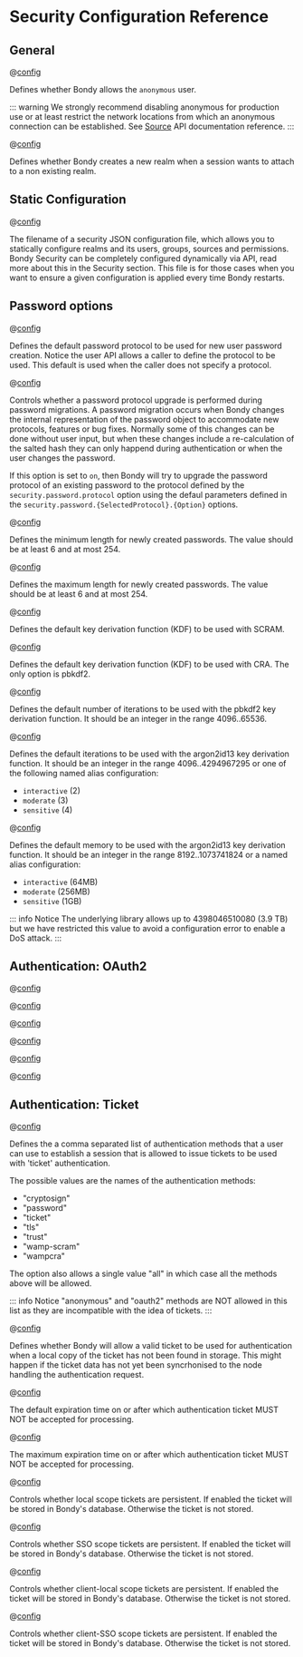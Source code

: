 # Security Configuration Reference

## General

@[config](security.allow_anonymous_user,on|off,on,v0.8.8)

Defines whether Bondy allows the `anonymous` user.

::: warning
We strongly recommend disabling anonymous for production use or at least restrict the network locations from which an anonymous connection can be established. See [Source](/reference/wamp_api/source) API documentation reference.
:::

@[config](security.automatically_create_realms,on|off,off,v0.8.8)

Defines whether Bondy creates a new realm when a session wants to attach to a non existing realm.

## Static Configuration

@[config](security.config_file,path,'&#123;&#123;platform_etc_dir&#125;&#125;/security_config.json',v0.8.8)

The filename of a security JSON configuration file, which allows you to statically configure realms and its users, groups, sources and permissions. Bondy Security can be completely configured dynamically via API, read more about this in the Security section. This file is for those cases when you want to ensure a given configuration is applied every time Bondy restarts.

## Password options


@[config](security.password.protocol,cra|scram,cra,v0.9.0)

Defines the default password protocol to be used for new user password
creation. Notice the user API allows a caller to define the protocol to be
used. This default is used when the caller does not specify a protocol.



@[config](security.password.protocol.upgrade.enabled,on|off,off,v0.9.0)

Controls whether a password protocol upgrade is performed during
password migrations. A password migration occurs when Bondy changes the
internal representation of the password object to accommodate new protocols,
features or bug fixes. Normally some of this changes can be done without
user input, but when these changes include a re-calculation of the salted
hash they can only happend during authentication or when the user changes
the password.

If this option is set to `on`, then Bondy will try to upgrade the password
protocol of an existing password to the protocol defined by the
`security.password.protocol` option using the defaul parameters defined in
the `security.password.{SelectedProtocol}.{Option}` options.


@[config](security.password.min_length,6..254,6,v0.9.0)

Defines the minimum length for newly created passwords. The value
should be at least 6 and at most 254.


@[config](security.password.max_length,6..254,6,v0.9.0)

Defines the maximum length for newly created passwords. The value should be at least 6 and at most 254.


@[config](security.password.scram.kdf,pbkdf2|argon2id13,pbkdf2,v0.9.0)

Defines the default key derivation function (KDF) to be used with SCRAM.


@[config](security.password.cra.kdf,pbkdf2,pbkdf2,v0.9.0)

Defines the default key derivation function (KDF) to be used with CRA. The only option is pbkdf2.


@[config](security.password.pbkdf2.iterations,4096..65536,1000,v0.9.0)

Defines the default number of iterations to be used with the pbkdf2 key
derivation function. It should be an integer in the range 4096..65536.

@[config](security.password.argon2id13.iterations,alias|4096..4294967295,moderate,v0.9.0)

Defines the default iterations to be used with the argon2id13 key
derivation function. It should be an integer in the range 4096..4294967295
or one of the following named alias configuration:
- `interactive` (2)
- `moderate` (3)
- `sensitive` (4)


@[config](security.password.argon2id13.memory,alias|8192..1073741824,interactive,v0.9.0)

Defines the default memory to be used with the argon2id13 key
derivation function. It should be an integer in the range 8192..1073741824
or a named alias configuration:
- `interactive` (64MB)
- `moderate` (256MB)
- `sensitive` (1GB)

::: info Notice
The underlying library allows up to 4398046510080 (3.9 TB)
but we have restricted this value to avoid a configuration error to enable a
DoS attack.
:::


## Authentication: OAuth2

@[config](oauth2.client_credentials_grant.duration)

@[config](oauth2.code_grant.duration)

@[config](oauth2.config_file)

@[config](oauth2.password_grant.duration)

@[config](oauth2.refresh_token.duration)

@[config](oauth2.refresh_token.length)



## Authentication: Ticket

@[config](security.ticket.authmethods,enum,all,v0.9.0)

Defines the a comma separated list of authentication methods that a
user can use to establish a session that is allowed to issue tickets to be
used with 'ticket' authentication.

The possible values are the names of the authentication methods:
- "cryptosign"
- "password"
- "ticket"
- "tls"
- "trust"
- "wamp-scram"
- "wampcra"

The option also allows a single value "all" in which case all the methods
above will be allowed.

::: info Notice
"anonymous" and "oauth2" methods are NOT allowed in this list as
they are incompatible with the idea of tickets.
:::

@[config](security.ticket.allow_not_found,on|off,on,v0.9.0)

Defines whether Bondy will allow a valid ticket to be used for
authentication when a local copy of the ticket has not been found in
storage. This might happen if the ticket data has not yet been syncrhonised
to the node handling the authentication request.


@[config](security.ticket.expiry_time,time_duration_units,30d,v0.9.0)

The default expiration time on or after which authentication ticket
MUST NOT be accepted for processing.


@[config](security.ticket.max_expiry_time,time_duration_units,30d,v0.9.0)

The maximum expiration time on or after which authentication ticket
MUST NOT be accepted for processing.

@[config](security.ticket.scope.local.persistence,on|off,on,v0.9.0)

Controls whether local scope tickets are persistent. If enabled the
ticket will be stored in Bondy's database. Otherwise the ticket is not
stored.

@[config](security.ticket.scope.sso.persistence,on|off,on,v0.9.0)

Controls whether SSO scope tickets are persistent. If enabled the
ticket will be stored in Bondy's database. Otherwise the ticket is not
stored.

@[config](security.ticket.scope.client_local.persistence,on|off,on,v0.9.0)

Controls whether client-local scope tickets are persistent. If enabled
the ticket will be stored in Bondy's database. Otherwise the ticket is not
stored.

@[config](security.ticket.scope.client_sso.persistence,on|off,on,v0.9.0)

Controls whether client-SSO scope tickets are persistent. If enabled the
ticket will be stored in Bondy's database. Otherwise the ticket is not
stored.








